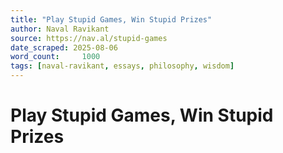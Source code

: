 ```yaml
---
title: "Play Stupid Games, Win Stupid Prizes"
author: Naval Ravikant
source: https://nav.al/stupid-games
date_scraped: 2025-08-06
word_count:     1000
tags: [naval-ravikant, essays, philosophy, wisdom]
---
```


# Play Stupid Games, Win Stupid Prizes

